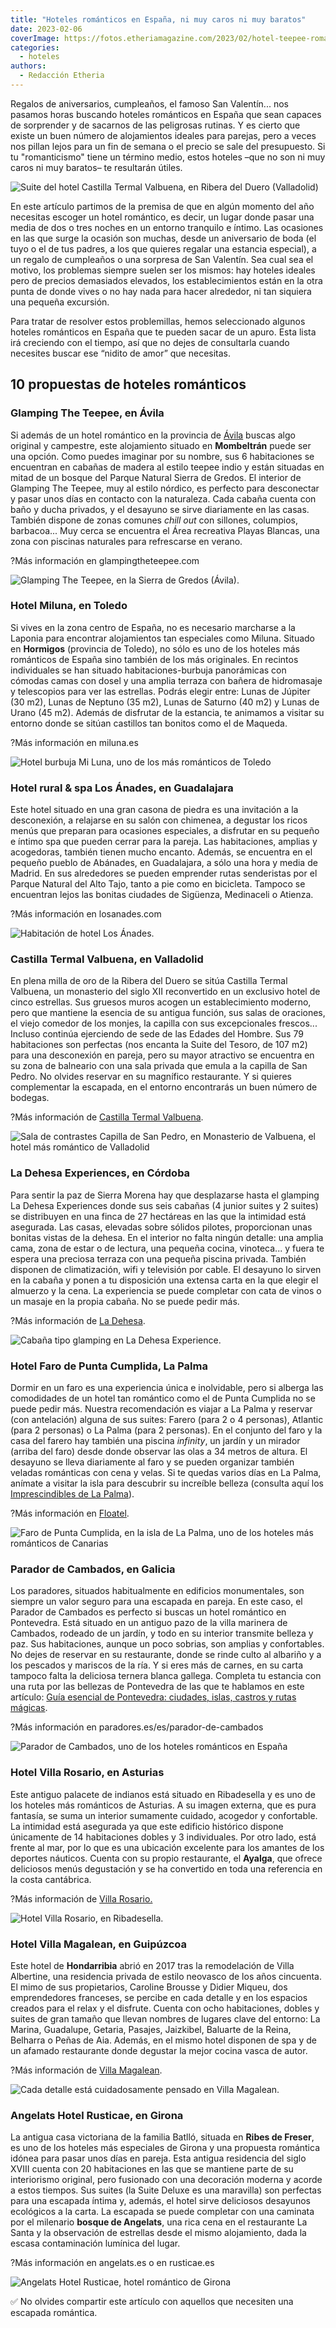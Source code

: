 ```yaml
---
title: "Hoteles románticos en España, ni muy caros ni muy baratos"
date: 2023-02-06
coverImage: https://fotos.etheriamagazine.com/2023/02/hotel-teepee-romantico-avila.jpg
categories: 
  - hoteles
authors: 
  - Redacción Etheria
---
```


Regalos de aniversarios, cumpleaños, el famoso San Valentín... nos pasamos horas 
buscando hoteles románticos en España que sean capaces de sorprender y de sacarnos de 
las peligrosas rutinas. Y es cierto que existe un buen número de alojamientos ideales 
para parejas, pero a veces nos pillan lejos para un fin de semana o el precio se sale 
del presupuesto. Si tu "romanticismo" tiene un término medio, estos hoteles –que no son 
ni muy caros ni muy baratos– te resultarán útiles. 

![Suite del hotel Castilla Termal Valbuena, en Ribera del Duero (Valladolid)](https://fotos.etheriamagazine.com/2023/02/suite-valbuena.jpg "Suite del hotel Castilla Termal Valbuena, en Ribera del Duero (Valladolid)")

En este artículo partimos de la premisa de que en algún momento del año necesitas 
escoger un hotel romántico, es decir, un lugar donde pasar una media de dos o tres 
noches en un entorno tranquilo e íntimo. Las ocasiones en las que surge la ocasión son 
muchas, desde un aniversario de boda (el tuyo o el de tus padres, a los que quieres 
regalar una estancia especial), a un regalo de cumpleaños o una sorpresa de San 
Valentín. Sea cual sea el motivo, los problemas siempre suelen ser los mismos: hay 
hoteles ideales pero de precios demasiados elevados, los establecimientos están en la 
otra punta de donde vives o no hay nada para hacer alrededor, ni tan siquiera una 
pequeña excursión. 

Para tratar de resolver estos problemillas, hemos seleccionado algunos hoteles 
románticos en España que te pueden sacar de un apuro. Esta lista irá creciendo con el 
tiempo, así que no dejes de consultarla cuando necesites buscar ese “nidito de amor” que 
necesitas. 

## 10 propuestas de hoteles románticos

### Glamping The Teepee, en Ávila

Si además de un hotel romántico en la provincia de [Ávila](https://www.turismoavila.com/) 
buscas algo original y campestre, este alojamiento situado en **Mombeltrán** puede ser 
una opción. Como puedes imaginar por su nombre, sus 6 habitaciones se encuentran en 
cabañas de madera al estilo teepee indio y están situadas en mitad de un bosque del 
Parque Natural Sierra de Gredos. El interior de Glamping The Teepee, muy al estilo 
nórdico, es perfecto para desconectar y pasar unos días en contacto con la naturaleza. 
Cada cabaña cuenta con baño y ducha privados, y el desayuno se sirve diariamente en las 
casas. También dispone de zonas comunes _chill out_ con sillones, columpios, barbacoa... 
Muy cerca se encuentra el Área recreativa Playas Blancas, una zona con piscinas 
naturales para refrescarse en verano. 

?Más información en glampingtheteepee.com 

![Glamping The Teepee, en la Sierra de Gredos (Ávila).](https://fotos.etheriamagazine.com/2023/02/teepee-avila-768x1024.jpg "© Glamping The Teepee, en la Sierra de Gredos (Ávila).")

### Hotel Miluna, en Toledo

Si vives en la zona centro de España, no es necesario marcharse a la Laponia para 
encontrar alojamientos tan especiales como Miluna. Situado en **Hormigos** (provincia de 
Toledo), no sólo es uno de los hoteles más románticos de España sino también de los más 
originales. En recintos individuales se han situado habitaciones-burbuja panorámicas con 
cómodas camas con dosel y una amplia terraza con bañera de hidromasaje y telescopios 
para ver las estrellas. Podrás elegir entre: Lunas de Júpiter (30 m2), Lunas de Neptuno 
(35 m2), Lunas de Saturno (40 m2) y Lunas de Urano (45 m2). Además de disfrutar de la 
estancia, te animamos a visitar su entorno donde se sitúan castillos tan bonitos como el 
de Maqueda. 

?Más información en miluna.es 

![Hotel burbuja Mi Luna, uno de los más románticos de Toledo](https://fotos.etheriamagazine.com/2023/02/hotel-romantico-mi-luna.jpg "© Hotel burbuja Mi Luna.")

### Hotel rural & spa Los Ánades, en Guadalajara

Este hotel situado en una gran casona de piedra es una invitación a la desconexión, a 
relajarse en su salón con chimenea, a degustar los ricos menús que preparan para 
ocasiones especiales, a disfrutar en su pequeño e íntimo spa que pueden cerrar para la 
pareja. Las habitaciones, amplias y acogedoras, también tienen mucho encanto. Además, se 
encuentra en el pequeño pueblo de Abánades, en Guadalajara, a sólo una hora y media de 
Madrid. En sus alrededores se pueden emprender rutas senderistas por el Parque Natural 
del Alto Tajo, tanto a pie como en bicicleta. Tampoco se encuentran lejos las bonitas 
ciudades de Sigüenza, Medinaceli o Atienza. 

?Más información en losanades.com 

![Habitación de hotel Los Ánades.](https://fotos.etheriamagazine.com/2022/04/Los-Anades-hotel-guadalajara.jpg "Habitación de hotel Los Ánades.")

### Castilla Termal Valbuena, en Valladolid

En plena milla de oro de la Ribera del Duero se sitúa Castilla Termal Valbuena, un 
monasterio del siglo XII reconvertido en un exclusivo hotel de cinco estrellas. Sus 
gruesos muros acogen un establecimiento moderno, pero que mantiene la esencia de su 
antigua función, sus salas de oraciones, el viejo comedor de los monjes, la capilla con 
sus excepcionales frescos... Incluso continúa ejerciendo de sede de las Edades del 
Hombre. Sus 79 habitaciones son perfectas (nos encanta la Suite del Tesoro, de 107 m2) 
para una desconexión en pareja, pero su mayor atractivo se encuentra en su zona de 
balneario con una sala privada que emula a la capilla de San Pedro. No olvides reservar 
en su magnífico restaurante. Y si quieres complementar la escapada, en el entorno 
encontrarás un buen número de bodegas. 

?Más información de [Castilla Termal 
Valbuena](https://etheriamagazine.com/2021/10/29/castilla-termal-valbuena-escapada-de-relax-en-la-ribera-del-duero/). 

![Sala de contrastes Capilla de San Pedro, en Monasterio de Valbuena, el hotel más romántico de Valladolid](https://fotos.etheriamagazine.com/2021/10/circuito-de-contrastes-monasterio-valbuena.jpg "Sala de contrastes Capilla de San Pedro. © CT Monasterio de Valbuena")

### La Dehesa Experiences, en Córdoba

Para sentir la paz de Sierra Morena hay que desplazarse hasta el glamping La Dehesa 
Experiences donde sus seis cabañas (4 junior suites y 2 suites) se distribuyen en una 
finca de 27 hectáreas en las que la intimidad está asegurada. Las casas, elevadas sobre 
sólidos pilotes, proporcionan unas bonitas vistas de la dehesa. En el interior no falta 
ningún detalle: una amplia cama, zona de estar o de lectura, una pequeña cocina, 
vinoteca... y fuera te espera una preciosa terraza con una pequeña piscina privada. 
También disponen de climatización, wifi y televisión por cable. El desayuno lo sirven en 
la cabaña y ponen a tu disposición una extensa carta en la que elegir el almuerzo y la 
cena. La experiencia se puede completar con cata de vinos o un masaje en la propia 
cabaña. No se puede pedir más. 

?Más información de [La 
Dehesa](https://etheriamagazine.com/2022/06/10/la-dehesa-experience-cordoba/). 

![Cabaña tipo glamping en La Dehesa Experience.](https://fotos.etheriamagazine.com/2022/06/dehesa-experience-glamping.jpg "Cabaña tipo glamping en © La Dehesa Experience.")

### Hotel Faro de Punta Cumplida, La Palma

Dormir en un faro es una experiencia única e inolvidable, pero si alberga las 
comodidades de un hotel tan romántico como el de Punta Cumplida no se puede pedir más. 
Nuestra recomendación es viajar a La Palma y reservar (con antelación) alguna de sus 
suites: Farero (para 2 o 4 personas), Atlantic (para 2 personas) o La Palma (para 2 
personas). En el conjunto del faro y la casa del farero hay también una piscina 
_infinity_, un jardín y un mirador (arriba del faro) desde donde observar las olas a 34 
metros de altura. El desayuno se lleva diariamente al faro y se pueden organizar también 
veladas románticas con cena y velas. Si te quedas varios días en La Palma, anímate a 
visitar la isla para descubrir su increíble belleza (consulta aquí los [Imprescindibles 
de La 
Palma](https://etheriamagazine.com/2021/04/05/10-secretos-para-conocer-la-isla-de-la-palma/)). 

?Más información en [Floatel](https://floatel.de/es/hideaways/faro-punta-cumplida). 

![Faro de Punta Cumplida, en la isla de La Palma, uno de los hoteles más románticos de Canarias](https://fotos.etheriamagazine.com/2019/05/Rusticae-faro-punta-cumplida-patio.jpg "Faro de Punta Cumplida, en la isla de La Palma.")

### Parador de Cambados, en Galicia

Los paradores, situados habitualmente en edificios monumentales, son siempre un valor 
seguro para una escapada en pareja. En este caso, el Parador de Cambados es perfecto si 
buscas un hotel romántico en Pontevedra. Está situado en un antiguo pazo de la villa 
marinera de Cambados, rodeado de un jardín, y todo en su interior transmite belleza y 
paz. Sus habitaciones, aunque un poco sobrias, son amplias y confortables. No dejes de 
reservar en su restaurante, donde se rinde culto al albariño y a los pescados y mariscos 
de la ría. Y si eres más de carnes, en su carta tampoco falta la deliciosa ternera 
blanca gallega. Completa tu estancia con una ruta por las bellezas de Pontevedra de las 
que te hablamos en este artículo: [Guía esencial de Pontevedra: ciudades, islas, castros 
y rutas mágicas](https://etheriamagazine.com/2022/12/14/que-ver-pontevedra/). 

?Más información en paradores.es/es/parador-de-cambados 

![Parador de Cambados, uno de los hoteles románticos en España](https://fotos.etheriamagazine.com/2023/02/Parador-cambados-hotel-romantico-850x567.jpg "© Parador de Cambados.")

### Hotel Villa Rosario, en Asturias

Este antiguo palacete de indianos está situado en Ribadesella y es uno de los hoteles 
más románticos de Asturias. A su imagen externa, que es pura fantasía, se suma un 
interior sumamente cuidado, acogedor y confortable. La intimidad está asegurada ya que 
este edificio histórico dispone únicamente de 14 habitaciones dobles y 3 individuales. 
Por otro lado, está frente al mar, por lo que es una ubicación excelente para los 
amantes de los deportes náuticos. Cuenta con su propio restaurante, el **Ayalga**, que 
ofrece deliciosos menús degustación y se ha convertido en toda una referencia en la 
costa cantábrica. 

?Más información de [Villa 
Rosario.](https://etheriamagazine.com/2021/07/20/hotel-villa-rosario-palacio-ribadesella/) 

![Hotel Villa Rosario, en Ribadesella.](https://fotos.etheriamagazine.com/2021/07/hotel-villa-rosario-asturias.jpg "© Hotel Villa Rosario, en Ribadesella.")

### Hotel Villa Magalean, en Guipúzcoa

Este hotel de **Hondarribia** abrió en 2017 tras la remodelación de Villa Albertine, una 
residencia privada de estilo neovasco de los años cincuenta. El mimo de sus 
propietarios, Caroline Brousse y Didier Miqueu, dos emprendedores franceses, se percibe 
en cada detalle y en los espacios creados para el relax y el disfrute. Cuenta con ocho 
habitaciones, dobles y suites de gran tamaño que llevan nombres de lugares clave del 
entorno: La Marina, Guadalupe, Getaria, Pasajes, Jaizkibel, Baluarte de la Reina, 
Belharra o Peñas de Aia. Además, en el mismo hotel disponen de spa y de un afamado 
restaurante donde degustar la mejor cocina vasca de autor. 

?Más información de [Villa 
Magalean](https://etheriamagazine.com/2019/12/03/hotel-villa-magalean-spa-restaurante-en-hondarribia/). 

![Cada detalle está cuidadosamente pensado en Villa Magalean.](https://fotos.etheriamagazine.com/2019/11/villa-magalean-hotel-salon-900x600.jpg "Cada detalle está cuidadosamente pensado en © Villa Magalean.")

### Angelats Hotel Rusticae, en Girona

La antigua casa victoriana de la familia Batlló, situada en **Ribes de Freser**, es uno 
de los hoteles más especiales de Girona y una propuesta romántica idónea para pasar unos 
días en pareja. Esta antigua residencia del siglo XVIII cuenta con 20 habitaciones en 
las que se mantiene parte de su interiorismo original, pero fusionado con una decoración 
moderna y acorde a estos tiempos. Sus suites (la Suite Deluxe es una maravilla) son 
perfectas para una escapada íntima y, además, el hotel sirve deliciosos desayunos 
ecológicos a la carta. La escapada se puede completar con una caminata por el milenario 
**bosque de Angelats**, una rica cena en el restaurante La Santa y la observación de 
estrellas desde el mismo alojamiento, dada la escasa contaminación lumínica del lugar. 

?Más información en angelats.es o en rusticae.es 

![Angelats Hotel Rusticae, hotel romántico de Girona](https://fotos.etheriamagazine.com/2023/02/Angelats-hotel-romantico-girona.jpg "© Angelats Hotel Rusticae")

✅ No olvides compartir este artículo con aquellos que necesiten una escapada romántica.

